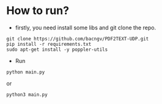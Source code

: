 # How to run?
- firstly, you need install some libs and git clone the repo.
```
git clone https://github.com/bacngv/PDF2TEXT-UDP.git
pip install -r requirements.txt
sudo apt-get install -y poppler-utils
```
- Run
```
python main.py
```
or
```
python3 main.py
```